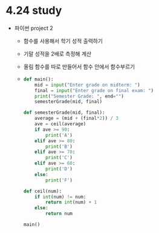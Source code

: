 <h1>4.24 study</h1>

- 파이썬 project 2
    - 함수를 사용해서 학기 성적 출력하기
    - 기말 성적을 2배로 측정해 계산
    - 올림 함수를 따로 만들어서 함수 안에서 함수부르기

    -   ```python
        def main():
            mid = input("Enter grade on midterm: ")
            final = input("Enter grade on final exam: ")
            print("Semester Grade: ", end="")
            semesterGrade(mid, final)

        def semesterGrade(mid, final):
            average = (mid + (final*2)) / 3
            ave = ceil(average)
            if ave >= 90:
                print('A')
            elif ave >= 80:
                print('B')
            elif ave >= 70:
                print('C')
            elif ave >= 60:
                print('D')
            else:
                print('F')

        def ceil(num):
            if int(num) != num:
                return int(num) + 1
            else:
                return num

        main()
    ```